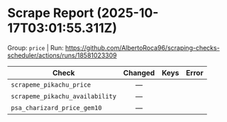 # Scrape Report (2025-10-17T03:01:55.311Z)

Group: `price`  |  Run: https://github.com/AlbertoRoca96/scraping-checks-scheduler/actions/runs/18581023309

| Check | Changed | Keys | Error |
|---|:---:|:--|:--|
| `scrapeme_pikachu_price` | — |  |  |
| `scrapeme_pikachu_availability` | — |  |  |
| `psa_charizard_price_gem10` | — |  |  |
